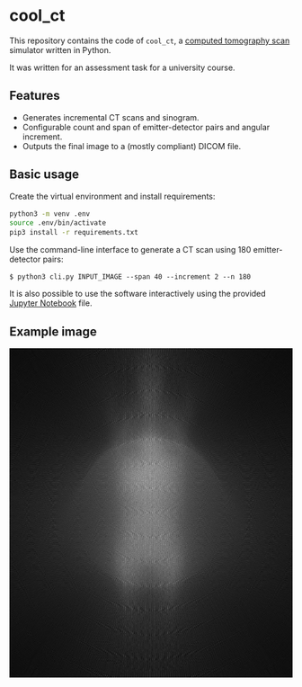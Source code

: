 # cool_ct

This repository contains the code of `cool_ct`, a [computed tomography scan](https://en.wikipedia.org/wiki/CT_scan) simulator written in Python.

It was written for an assessment task for a university course.

## Features

* Generates incremental CT scans and sinogram.
* Configurable count and span of emitter-detector pairs and angular increment.
* Outputs the final image to a (mostly compliant) DICOM file.

## Basic usage

Create the virtual environment and install requirements:

```bash
python3 -m venv .env
source .env/bin/activate
pip3 install -r requirements.txt
```

Use the command-line interface to generate a CT scan using 180 emitter-detector pairs:

```console
$ python3 cli.py INPUT_IMAGE --span 40 --increment 2 --n 180
```

It is also possible to use the software interactively using the provided [Jupyter Notebook](CT.ipynb) file.

## Example image

![CT scan](images/CT_ScoutView.out_example.jpg)
